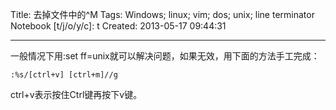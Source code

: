 Title: 去掉文件中的^M
Tags: Windows; linux; vim; dos; unix; line terminator
Notebook [t/j/o/y/c]: t
Created: 2013-05-17 09:44:31

------

一般情况下用:set ff=unix就可以解决问题，如果无效，用下面的方法手工完成：

    :%s/[ctrl+v] [ctrl+m]//g

ctrl+v表示按住Ctrl键再按下v键。
